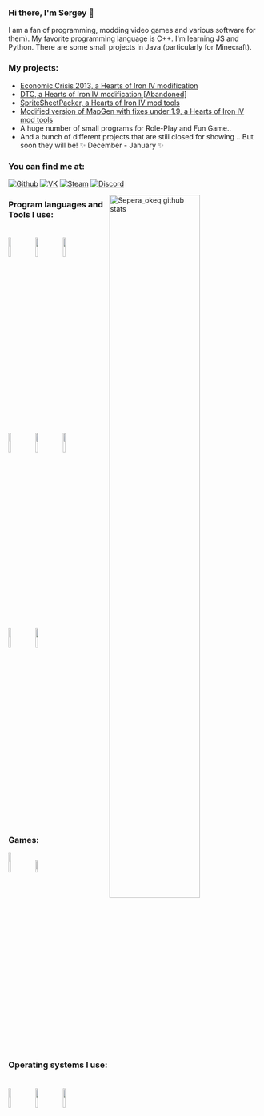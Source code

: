 ### Hi there, I'm Sergey 👋

I am a fan of programming, modding video games and various software for them). My favorite programming language is C++. I'm learning JS and Python. There are some small projects in Java (particularly for Minecraft). 

### My projects:

* [Economic Crisis 2013, a Hearts of Iron IV modification](https://steamcommunity.com/sharedfiles/filedetails/?id=2000532465)
* [DTC, a Hearts of Iron IV modification [Abandoned]]( )
* [SpriteSheetPacker, a Hearts of Iron IV mod tools](https://github.com/Sepera-okeq/SpriteSheetPacker)
* [Modified version of MapGen with fixes under 1.9, a Hearts of Iron IV mod tools]( )
* A huge number of small programs for Role-Play and Fun Game..
* And a bunch of different projects that are still closed for showing .. But soon they will be! ✨ December - January ✨


### **You can find me at:**
 [![Github](https://img.shields.io/badge/-Github-000?style=flat&logo=Github&logoColor=white)](https://github.com/sepera-okeq)
 [![VK](https://img.shields.io/badge/-Steam-000?style=flat&logo=Steam&logoColor=white)](https://steamcommunity.com/id/sepera_okeq/)
 [![Steam](https://img.shields.io/badge/-VK-000?style=flat&logo=VK&logoColor=white)](https://vk.com/sepera_okeq) 
 [![Discord](https://img.shields.io/badge/-Discord-000?style=flat&logo=Discord&logoColor=white)](https://discord.gg/jjbue3F)


<p>

  <img width="60%" align="right" alt="Sepera_okeq github stats" src="https://github-readme-stats.vercel.app/api?username=Sepera-okeq&count_private=true&hide=cpp,javascript,python&show_icons=true&hide_border=true&line_height=27&theme=dark&show_owner=true&include_all_commits=true" />

### Program languages and Tools I use:<br><br>
  <code><img width="10%" src="https://www.vectorlogo.zone/logos/qtio/qtio-ar21.svg"></code>
  <code><img width="10%" src="https://www.vectorlogo.zone/logos/java/java-horizontal.svg"></code>
  <code><img width="10%" src="https://www.vectorlogo.zone/logos/github/github-ar21.svg"></code>
  <br/>
  <code><img width="10%" src="https://www.vectorlogo.zone/logos/git-scm/git-scm-ar21.svg"></code>
  <code><img width="10%" src="https://www.vectorlogo.zone/logos/python/python-ar21.svg"></code>
  <code><img width="10%" src="https://www.vectorlogo.zone/logos/nodejs/nodejs-horizontal.svg"></code>
  <br/>
  <code><img width="10%" src="https://www.vectorlogo.zone/logos/gitlab/gitlab-ar21.svg"></code>
  <code><img width="10%" src="https://www.vectorlogo.zone/logos/figma/figma-ar21.svg"></code>
  <br/>
  
### Games:<br>
  <code><img width="10%" src="https://www.vectorlogo.zone/logos/minecraft/minecraft-ar21.svg"></code>
  <code><img width="8%" src="https://img.pngio.com/hearts-of-iron-gaya-entertainment-hearts-of-iron-png-400_400.png"></code>
  <br/>
  
### Operating systems I use:<br><br>
  <code><img width="10%" src="https://simpleicons.org/icons/windows.svg"></code>
  <code><img width="10%" src="https://simpleicons.org/icons/debian.svg"></code>
  <code><img width="10%" src="https://simpleicons.org/icons/archlinux.svg"></code>
</p>
